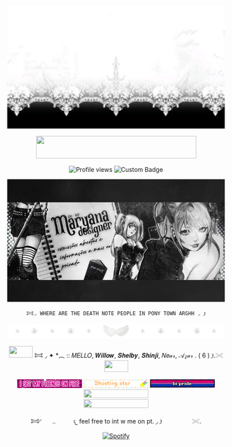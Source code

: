 <p align=center

![image](77cd09ec08ac488163c61e1857680498.jpg)

<p align=center

<a href="https://www.glitter-graphics.com"><img src="http://dl7.glitter-graphics.net/pub/439/439857hze1vgnqaz.gif" width=371 height=52 border=0></a><br><a href="https://www.glitter-graphics.com" target=_blank></a>

<p align=center

![Profile views](https://komarev.com/ghpvc/?username=yourusername&label=^v^&color=ffffff)
![Custom Badge](https://img.shields.io/badge/◜𐂯.𐦯-𓂐mello.𐦯-white?style=for-the-badge&logo=github)
<p align=center

![Alt text](e649a0021c82f43dc90e29013a4f0629.jpg)

<p align=center

    𐂯◞ WHERE ARE THE DEATH NOTE PEOPLE IN PONY TOWN ARGHH ◞ 𐦯

<p align=center

![image](68747470733a2f2f66696c65732e636174626f782e6d6f652f6d31783935382e6a7067.jpeg)

<p align=center

<img src="http://dl7.glitter-graphics.net/pub/706/706287isbesoi4u7.gif" width=55 height=27 border=0></a> 𐂯 ◞ ✦ *︵ :: 𝑀𝐸𝐿𝐿𝑂,   𝑾𝒊𝒍𝒍𝒐𝒘,   𝑺𝒉𝒆𝒍𝒃𝒚,   𝑺𝒉𝒊𝒏𝒋𝒊,   𝑁𝑒𝒶𝓇,  𝒜𝓏𝒶𝓇 . ( 6 )  𐦯.𓏵 <img src="http://dl7.glitter-graphics.net/pub/706/706287isbesoi4u7.gif" width=55 height=27 border=0></a>

<p align=center

![Alt text](tumblr_34ec925de8b659e4baecb53bb6476e4d_1d256b58_250.gif)
![Alt text](blinkiesCafe-Nx.gif)
![Alt text](blinkiesCafe-Ea.gif)
<a href="https://www.glitter-graphics.com"><img src="http://dl9.glitter-graphics.net/pub/523/523619kq839m3zgi.gif" width=150 height=20 border=0></a><br><a href="https://www.glitter-graphics.com" target=_blank></a>
<a href="https://www.glitter-graphics.com"><img src="http://dl2.glitter-graphics.net/pub/969/969132ff3t2b4u2x.gif" width=150 height=20 border=0></a><br><a href="https://www.glitter-graphics.com" target=_blank></a>

<p align=center

𐂯◜⠀ ⠀..⠀⠀⠀⠀𐔌 feel free to int w me on pt. ◞ 𐦯⠀ ⠀⠀⠀⠀⠀ 𓏵. 

<p align=center

[![Spotify](https://img.shields.io/badge/Spotify-Listen%20Now-green?logo=spotify)](https://open.spotify.com/user/314mut7imtpm6vc6oq3g32g722qy)
